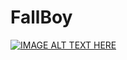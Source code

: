 # FallBoy

[![IMAGE ALT TEXT HERE](https://imgur.com/a/qrP4kxx)](https://www.youtube.com/watch?v=d4DHKfcxZt0)
